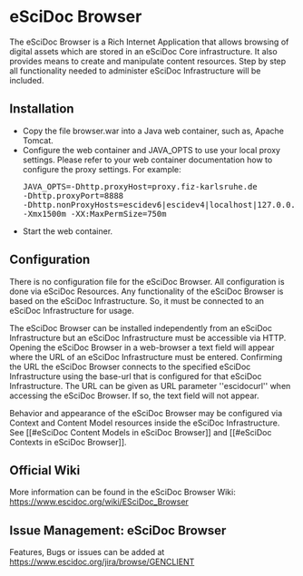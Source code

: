 # eSciDoc Browser 

The eSciDoc Browser is a Rich Internet Application that allows browsing of 
digital assets which are stored in an eSciDoc Core infrastructure. It also 
provides means to create and manipulate content resources.
Step by step all functionality needed to administer eSciDoc Infrastructure will be included.
  
## Installation 

* Copy the file browser.war into a Java web container, such as, Apache Tomcat.
* Configure the web container and JAVA_OPTS to use your local proxy settings. Please refer to your web container documentation how to configure the proxy settings. For example: <pre>JAVA_OPTS=-Dhttp.proxyHost=proxy.fiz-karlsruhe.de -Dhttp.proxyPort=8888 -Dhttp.nonProxyHosts=escidev6|escidev4|localhost|127.0.0.1|141.66.11.*|*.fiz-karlsruhe.de|www.escidoc.org|www.escidoc.de|escidev6.fiz-karlsruhe.de -Xmx1500m -XX:MaxPermSize=750m</pre>
* Start the web container.

## Configuration
There is no configuration file for the eSciDoc Browser. All configuration is 
done via eSciDoc Resources. Any functionality of the eSciDoc Browser is based 
on the eSciDoc Infrastructure. So, it must be connected to an eSciDoc 
Infrastructure for usage. 

The eSciDoc Browser can be installed independently from an eSciDoc 
Infrastructure but an eSciDoc Infrastructure must be accessible via HTTP. 
Opening the eSciDoc Browser in a web-browser a text field will appear where 
the URL of an eSciDoc Infrastructure must be entered. Confirming the URL the 
eSciDoc Browser connects to the specified eSciDoc Infrastructure using the 
base-url that is configured for that eSciDoc Infrastructure. The URL can be 
given as URL parameter ''escidocurl'' when accessing the eSciDoc Browser. If 
so, the text field will not appear.

Behavior and appearance of the eSciDoc Browser may be configured via Context 
and Content Model resources inside the eSciDoc Infrastructure. See 
[[#eSciDoc Content Models in eSciDoc Browser]] and 
[[#eSciDoc Contexts in eSciDoc Browser]].

## Official Wiki 
More information can be found in the eSciDoc Browser Wiki:  https://www.escidoc.org/wiki/ESciDoc_Browser

## Issue Management: eSciDoc Browser 
Features, Bugs or issues can be added at https://www.escidoc.org/jira/browse/GENCLIENT
